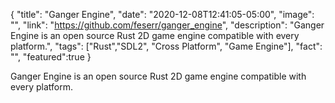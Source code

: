 {
  "title": "Ganger Engine",
  "date": "2020-12-08T12:41:05-05:00",
  "image": "",
  "link": "https://github.com/feserr/ganger_engine",
  "description": "Ganger Engine is an open source Rust 2D game engine compatible with every platform.",
  "tags": ["Rust","SDL2", "Cross Platform", "Game Engine"],
  "fact": "",
  "featured":true
}

Ganger Engine is an open source Rust 2D game engine compatible with every platform.